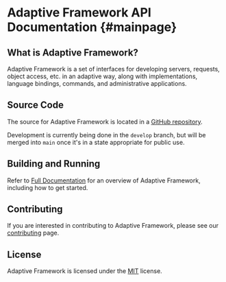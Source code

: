 Adaptive Framework API Documentation {#mainpage}
====================================

## What is Adaptive Framework?

Adaptive Framework is a set of interfaces for developing servers, requests,
object access, etc. in an adaptive way, along with implementations, language
bindings, commands, and administrative applications.

## Source Code

The source for Adaptive Framework is located in a
[GitHub repository](https://github.com/afw-org/afw).

Development is currently being done in the `develop` branch, but will be 
merged into `main` once it's in a state appropriate for public use.

## Building and Running

Refer to [Full Documentation](https://afw-org.github.io/afw) for an overview 
of Adaptive Framework, including how to get started.

## Contributing

If you are interested in contributing to Adaptive Framework, please see our 
[contributing](./CONTRIBUTING.md) page.

## License
Adaptive Framework is licensed under the [MIT](./LICENSE) license.